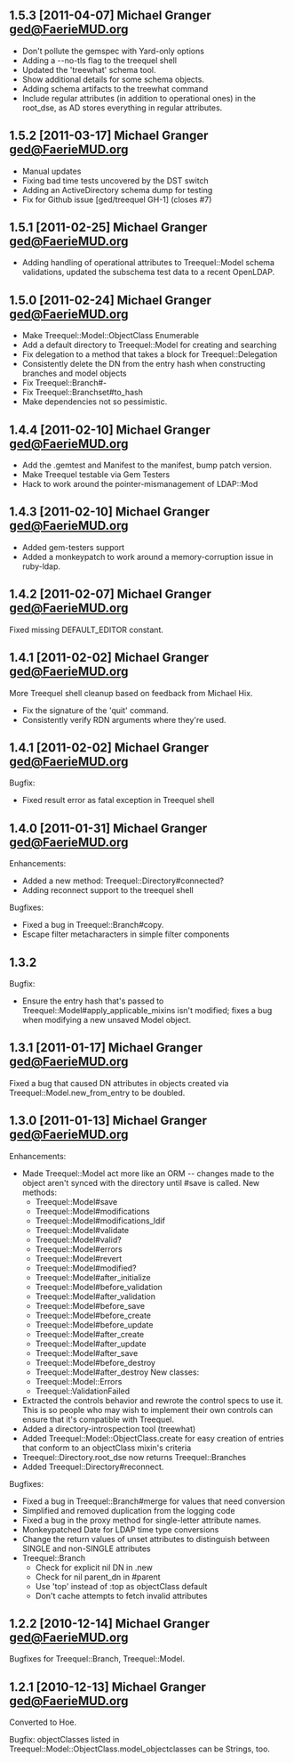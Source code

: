 ## 1.5.3 [2011-04-07] Michael Granger <ged@FaerieMUD.org>

* Don't pollute the gemspec with Yard-only options
* Adding a --no-tls flag to the treequel shell
* Updated the 'treewhat' schema tool.
* Show additional details for some schema objects.
* Adding schema artifacts to the treewhat command
* Include regular attributes (in addition to operational ones) in the
  root_dse, as AD stores everything in regular attributes.

## 1.5.2 [2011-03-17] Michael Granger <ged@FaerieMUD.org>

* Manual updates
* Fixing bad time tests uncovered by the DST switch
* Adding an ActiveDirectory schema dump for testing
* Fix for Github issue [ged/treequel GH-1] (closes #7)


## 1.5.1 [2011-02-25] Michael Granger <ged@FaerieMUD.org>

* Adding handling of operational attributes to Treequel::Model schema
  validations, updated the subschema test data to a recent OpenLDAP.


## 1.5.0 [2011-02-24] Michael Granger <ged@FaerieMUD.org>

* Make Treequel::Model::ObjectClass Enumerable
* Add a default directory to Treequel::Model for creating and
  searching
* Fix delegation to a method that takes a block for
  Treequel::Delegation
* Consistently delete the DN from the entry hash when constructing
  branches and model objects
* Fix Treequel::Branch#-
* Fix Treequel::Branchset#to_hash
* Make dependencies not so pessimistic.


## 1.4.4 [2011-02-10] Michael Granger <ged@FaerieMUD.org>

* Add the .gemtest and Manifest to the manifest, bump patch version.
* Make Treequel testable via Gem Testers
* Hack to work around the pointer-mismanagement of LDAP::Mod


## 1.4.3 [2011-02-10] Michael Granger <ged@FaerieMUD.org>

* Added gem-testers support
* Added a monkeypatch to work around a memory-corruption issue in 
  ruby-ldap.


## 1.4.2 [2011-02-07] Michael Granger <ged@FaerieMUD.org>

Fixed missing DEFAULT_EDITOR constant.


## 1.4.1 [2011-02-02] Michael Granger <ged@FaerieMUD.org>

More Treequel shell cleanup based on feedback from Michael Hix.

* Fix the signature of the 'quit' command.
* Consistently verify RDN arguments where they're used.


## 1.4.1 [2011-02-02] Michael Granger <ged@FaerieMUD.org>

Bugfix:

* Fixed result error as fatal exception in Treequel shell

## 1.4.0 [2011-01-31] Michael Granger <ged@FaerieMUD.org>

Enhancements:

* Added a new method: Treequel::Directory#connected?
* Adding reconnect support to the treequel shell

Bugfixes:

* Fixed a bug in Treequel::Branch#copy.
* Escape filter metacharacters in simple filter components


## 1.3.2

Bugfix:

* Ensure the entry hash that's passed to Treequel::Model#apply_applicable_mixins isn't modified; fixes a bug when modifying a new unsaved Model object.


## 1.3.1 [2011-01-17] Michael Granger <ged@FaerieMUD.org>

Fixed a bug that caused DN attributes in objects created via Treequel::Model.new_from_entry to be doubled.


## 1.3.0 [2011-01-13] Michael Granger <ged@FaerieMUD.org>

Enhancements:

* Made Treequel::Model act more like an ORM -- changes made to the object aren't synced
  with the directory until #save is called. New methods:
  - Treequel::Model#save
  - Treequel::Model#modifications
  - Treequel::Model#modifications_ldif
  - Treequel::Model#validate
  - Treequel::Model#valid?
  - Treequel::Model#errors
  - Treequel::Model#revert
  - Treequel::Model#modified?
  - Treequel::Model#after_initialize
  - Treequel::Model#before_validation
  - Treequel::Model#after_validation
  - Treequel::Model#before_save
  - Treequel::Model#before_create
  - Treequel::Model#before_update
  - Treequel::Model#after_create
  - Treequel::Model#after_update
  - Treequel::Model#after_save
  - Treequel::Model#before_destroy
  - Treequel::Model#after_destroy
  New classes:
  - Treequel::Model::Errors
  - Treequel::ValidationFailed
* Extracted the controls behavior and rewrote the control specs to use it. This is
  so people who may wish to implement their own controls can ensure that it's
  compatible with Treequel.
* Added a directory-introspection tool (treewhat)
* Added Treequel::Model::ObjectClass.create for easy creation of entries that conform
  to an objectClass mixin's criteria
* Treequel::Directory.root_dse now returns Treequel::Branches
* Added Treequel::Directory#reconnect.

Bugfixes:

* Fixed a bug in Treequel::Branch#merge for values that need conversion
* Simplified and removed duplication from the logging code
* Fixed a bug in the proxy method for single-letter attribute names.
* Monkeypatched Date for LDAP time type conversions
* Change the return values of unset attributes to distinguish between SINGLE and non-SINGLE 
  attributes
* Treequel::Branch
  - Check for explicit nil DN in .new
  - Check for nil parent_dn in #parent
  - Use 'top' instead of :top as objectClass default
  - Don't cache attempts to fetch invalid attributes


## 1.2.2 [2010-12-14] Michael Granger <ged@FaerieMUD.org>

Bugfixes for Treequel::Branch, Treequel::Model.


## 1.2.1 [2010-12-13] Michael Granger <ged@FaerieMUD.org>

Converted to Hoe.

Bugfix: objectClasses listed in Treequel::Model::ObjectClass.model_objectclasses can be Strings, too.

